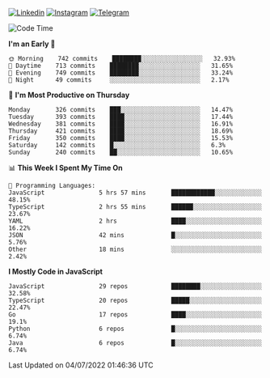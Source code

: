 [![Linkedin](https://img.shields.io/badge/-Archie-blue?style=flat-square&labelColor=gray&logo=Linkedin&logoColor=white&link=https://www.linkedin.com/in/archisdi)](https://www.linkedin.com/in/archisdi)
[![Instagram](https://img.shields.io/badge/-@archisdi-orange?style=flat-square&labelColor=gray&logo=Instagram&logoColor=white&link=https://www.instagram.com/archisdi)](https://www.instagram.com/archisdi)
[![Telegram](https://img.shields.io/badge/-aai-informational?style=flat-square&labelColor=gray&logo=telegram&logoColor=white&link=https://t.me/archisdi)](https://t.me/archisdi)

<!--START_SECTION:waka-->
![Code Time](http://img.shields.io/badge/Code%20Time-0%20secs-blue)

**I'm an Early 🐤** 

```text
🌞 Morning    742 commits    ████████░░░░░░░░░░░░░░░░░   32.93% 
🌆 Daytime    713 commits    ████████░░░░░░░░░░░░░░░░░   31.65% 
🌃 Evening    749 commits    ████████░░░░░░░░░░░░░░░░░   33.24% 
🌙 Night      49 commits     ░░░░░░░░░░░░░░░░░░░░░░░░░   2.17%

```
📅 **I'm Most Productive on Thursday** 

```text
Monday       326 commits    ███░░░░░░░░░░░░░░░░░░░░░░   14.47% 
Tuesday      393 commits    ████░░░░░░░░░░░░░░░░░░░░░   17.44% 
Wednesday    381 commits    ████░░░░░░░░░░░░░░░░░░░░░   16.91% 
Thursday     421 commits    ████░░░░░░░░░░░░░░░░░░░░░   18.69% 
Friday       350 commits    ████░░░░░░░░░░░░░░░░░░░░░   15.53% 
Saturday     142 commits    █░░░░░░░░░░░░░░░░░░░░░░░░   6.3% 
Sunday       240 commits    ██░░░░░░░░░░░░░░░░░░░░░░░   10.65%

```


📊 **This Week I Spent My Time On** 

```text
💬 Programming Languages: 
JavaScript               5 hrs 57 mins       ████████████░░░░░░░░░░░░░   48.15% 
TypeScript               2 hrs 55 mins       ██████░░░░░░░░░░░░░░░░░░░   23.67% 
YAML                     2 hrs               ████░░░░░░░░░░░░░░░░░░░░░   16.22% 
JSON                     42 mins             █░░░░░░░░░░░░░░░░░░░░░░░░   5.76% 
Other                    18 mins             ░░░░░░░░░░░░░░░░░░░░░░░░░   2.42%

```

**I Mostly Code in JavaScript** 

```text
JavaScript               29 repos            ████████░░░░░░░░░░░░░░░░░   32.58% 
TypeScript               20 repos            █████░░░░░░░░░░░░░░░░░░░░   22.47% 
Go                       17 repos            ████░░░░░░░░░░░░░░░░░░░░░   19.1% 
Python                   6 repos             █░░░░░░░░░░░░░░░░░░░░░░░░   6.74% 
Java                     6 repos             █░░░░░░░░░░░░░░░░░░░░░░░░   6.74%

```



 Last Updated on 04/07/2022 01:46:36 UTC
<!--END_SECTION:waka-->